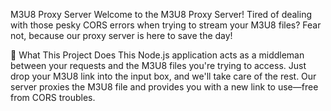 M3U8 Proxy Server
Welcome to the M3U8 Proxy Server! Tired of dealing with those pesky CORS errors when trying to stream your M3U8 files? Fear not, because our proxy server is here to save the day!

🎯 What This Project Does
This Node.js application acts as a middleman between your requests and the M3U8 files you're trying to access. Just drop your M3U8 link into the input box, and we'll take care of the rest. Our server proxies the M3U8 file and provides you with a new link to use—free from CORS troubles.
